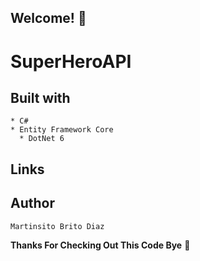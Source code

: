 
## Welcome! 👋

# SuperHeroAPI


## Built with
    * C#
    * Entity Framework Core
	  * DotNet 6

## Links

 

## Author

    Martinsito Brito Diaz

**Thanks For Checking Out This Code Bye** 🚀
